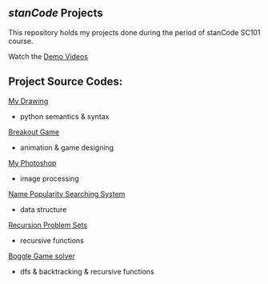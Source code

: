 ## *stanCode* Projects

This repository holds my projects done during the period of stanCode SC101 course.

Watch the [Demo Videos](https://drive.google.com/drive/folders/1Gi3bn9qPW_gR0ISyGzVPLd5Bztdvd7rF?fbclid=IwAR36BW3v_bHn-Idsh-0_ROSWLwrXOzoervZId25OOzH2LX4b6FCGDfULdDg)

## Project Source Codes:
[My Drawing](https://github.com/YuanMaSa/stancode-projects/tree/main/my_drawing)
* python semantics & syntax

[Breakout Game](https://github.com/YuanMaSa/stancode-projects/blob/main/break_out_game/breakout.py)
* animation & game designing

[My Photoshop](https://github.com/YuanMaSa/stancode-projects/blob/main/my_photoshop/stanCodoshop.py)
* image processing

[Name Popularity Searching System](https://github.com/YuanMaSa/stancode-projects/blob/main/name_searching_system/babygraphics.py)
* data structure

[Recursion Problem Sets](https://github.com/YuanMaSa/stancode-projects/tree/main/recursion_problem_sets)
* recursive functions

[Boggle Game solver](https://github.com/YuanMaSa/stancode-projects/blob/main/boggle_game_solver/boggle.py)
* dfs & backtracking & recursive functions

